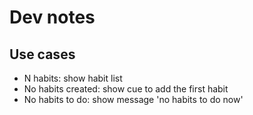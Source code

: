 # Dev notes

## Use cases

- N habits: show habit list
- No habits created: show cue to add the first habit
- No habits to do: show message 'no habits to do now'

